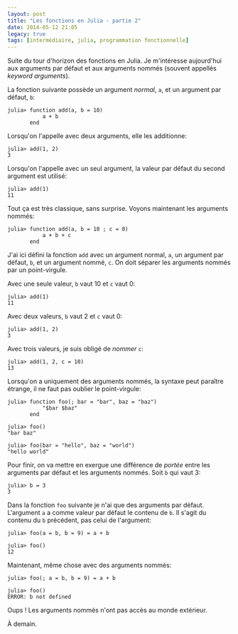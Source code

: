 ```yaml
---
layout: post
title: "Les fonctions en Julia - partie 2"
date: 2014-05-12 21:05
legacy: true
tags: [intermédiaire, julia, programmation fonctionnelle]
---
```




Suite du tour d'horizon des fonctions en Julia. Je m'intéresse aujourd'hui
aux arguments par défaut et aux arguments nommés (souvent appellés
*keyword arguments*).

<!-- more -->

La fonction suivante possède un argument *normal*, `a`, et un argument par
défaut, `b`:

    julia> function add(a, b = 10)
               a + b
           end

Lorsqu'on l'appelle avec deux arguments, elle les additionne:

    julia> add(1, 2)
    3

Lorsqu'on l'appelle avec un seul argument, la valeur par défaut du second
argument est utilisé:

    julia> add(1)
    11

Tout ça est très classique, sans surprise. Voyons maintenant les arguments
nommés:

    julia> function add(a, b = 10 ; c = 0)
               a + b + c
           end

J'ai ici défini la fonction `add` avec un argument normal, `a`, un argument par
défaut, `b`, et un argument nommé, `c`. On doit séparer les arguments
nommés par un point-virgule.

Avec une seule valeur, `b` vaut 10 et `c` vaut 0:

    julia> add(1)
    11

Avec deux valeurs, `b` vaut 2 et `c` vaut 0:

    julia> add(1, 2)
    3

Avec trois valeurs, je suis obligé de *nommer* `c`:

    julia> add(1, 2, c = 10)
    13

Lorsqu'on a uniquement des arguments nommés, la syntaxe peut paraître
étrange, il ne faut pas oublier le point-virgule:

    julia> function foo(; bar = "bar", baz = "baz")
               "$bar $baz"
           end

    julia> foo()
    "bar baz"

    julia> foo(bar = "hello", baz = "world")
    "hello world"

Pour finir, on va mettre en exergue une différence de *portée* entre les
arguments par défaut et les arguments nommés. Soit `b` qui vaut 3:

    julia> b = 3
    3

Dans la fonction `foo` suivante je n'ai que des arguments par défaut.
L'argument `a` a comme valeur par défaut le contenu de `b`. Il s'agit du
contenu du `b` précédent, pas celui de l'argument:

    julia> foo(a = b, b = 9) = a + b

    julia> foo()
    12

Maintenant, même chose avec des arguments nommés:

    julia> foo(; a = b, b = 9) = a + b

    julia> foo()
    ERROR: b not defined

Oups ! Les arguments nommés n'ont pas accès au monde extérieur.



À demain.



